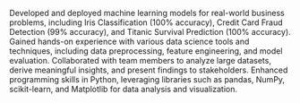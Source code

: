 Developed and deployed machine learning models for real-world business problems, including Iris Classification (100% accuracy), Credit Card Fraud Detection (99% accuracy), and Titanic Survival Prediction (100% accuracy).
Gained hands-on experience with various data science tools and techniques, including data preprocessing, feature engineering, and model evaluation.
Collaborated with team members to analyze large datasets, derive meaningful insights, and present findings to stakeholders.
Enhanced programming skills in Python, leveraging libraries such as pandas, NumPy, scikit-learn, and Matplotlib for data analysis and visualization.
